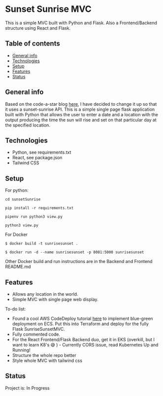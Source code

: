 # Sunset Sunrise MVC
This is a simple MVC built with Python and Flask. Also a Frontend/Backend structure using React and Flask.

## Table of contents
* [General info](#general-info)
* [Technologies](#technologies)
* [Setup](#setup)
* [Features](#features)
* [Status](#status)

<a name="general-info"></a>
## General info

Based on the code-a-star blog [here](http://www.codeastar.com/flask-easy-web-app-python), I have decided to change it up so that it uses a sunset-sunrise API. This is a simple single page flask application built with Python that allows the user to enter a date and a location with the output producing the time the sun will rise and set on that particular day at the specified location. 

<a name="technologies"></a>
## Technologies

* Python, see requirements.txt
* React, see package.json
* Tailwind CSS

<a name="setup"></a>
## Setup

For python:

```
cd sunsetSunrise

pip install -r requirements.txt

pipenv run python3 view.py

python3 view.py
```
 

For Docker  

```
$ docker build -t sunrisesunset .
 
$ docker run -d --name sunrisesunset -p 8081:5000 sunrisesunset
```

Other Docker build and run instructions are in the Backend and Frontend README.md

<a name="features"></a>
## Features
* Allows any location in the world.
* Simple MVC with single page web display.


To-do list: 
* Found a cool AWS CodeDeploy tutorial [here](https://aws.amazon.com/blogs/devops/use-aws-codedeploy-to-implement-blue-green-deployments-for-aws-fargate-and-amazon-ecs/) to implement blue-green deployment on ECS. Put this into Terraform and deploy for the fully Flask SunriseSunsetMVC.
* Fully commented code.
* For the React Frontend/Flask Backend duo, get it in EKS (overkill, but I want to learn K8's 😅 ) - Currently CORS issue, read Kubernetes Up and Running!
* Structure the whole repo better
* Style whole MVC with tailwind css

<a name="status"></a>
## Status
Project is: In Progress

